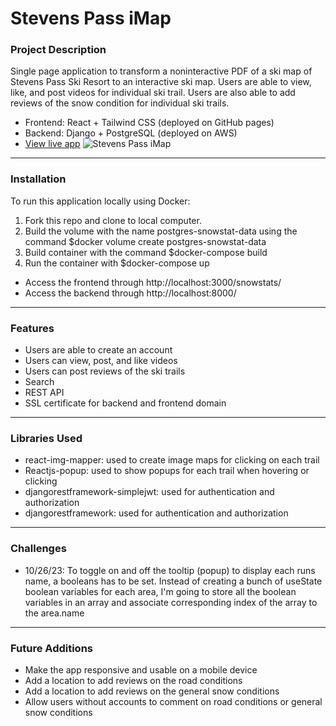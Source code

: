 # Stevens Pass iMap

### Project Description

Single page application to transform a noninteractive PDF of a ski map of Stevens Pass Ski Resort to an interactive ski map. Users are able to view, like, and post videos for individual ski trail. Users are also able to add reviews of the snow condition for individual ski trails.

- Frontend: React + Tailwind CSS (deployed on GitHub pages)
- Backend: Django + PostgreSQL (deployed on AWS)
- [View live app](https://long-guan.github.io/snowstats/)
  ![Stevens Pass iMap](/readme/stevens_pass_imap.png "Stevens Pass iMap")

---

### Installation

To run this application locally using Docker:

1. Fork this repo and clone to local computer.
2. Build the volume with the name postgres-snowstat-data using the command $docker volume create postgres-snowstat-data
3. Build container with the command $docker-compose build
4. Run the container with $docker-compose up

- Access the frontend through http://localhost:3000/snowstats/
- Access the backend through http://localhost:8000/

---

### Features

- Users are able to create an account
- Users can view, post, and like videos
- Users can post reviews of the ski trails
- Search
- REST API
- SSL certificate for backend and frontend domain

---

### Libraries Used

- react-img-mapper: used to create image maps for clicking on each trail
- Reactjs-popup: used to show popups for each trail when hovering or clicking
- djangorestframework-simplejwt: used for authentication and authorization
- djangorestframework: used for authentication and authorization

---

### Challenges

- 10/26/23: To toggle on and off the tooltip (popup) to display each runs name, a booleans has to be set. Instead of creating a bunch of useState boolean variables for each area, I'm going to store all the boolean variables in an array and associate corresponding index of the array to the area.name

---

### Future Additions

- Make the app responsive and usable on a mobile device
- Add a location to add reviews on the road conditions
- Add a location to add reviews on the general snow conditions
- Allow users without accounts to comment on road conditions or general snow conditions
